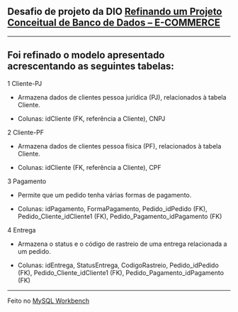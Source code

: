 ## Desafio de projeto da DIO [Refinando um Projeto Conceitual de Banco de Dados – E-COMMERCE](https://web.dio.me/lab/refinando-um-projeto-conceitual-de-banco-de-dados-e-commerce/learning/0491dff0-c197-421f-af79-daa4933dfa38?back=/track/coding-future-suzano-analise-dados)

---

## Foi refinado o modelo apresentado acrescentando as seguintes tabelas:
1 Cliente-PJ
* Armazena dados de clientes pessoa jurídica (PJ), relacionados à tabela Cliente.

* Colunas: idCliente (FK, referência a Cliente), CNPJ

2 Cliente-PF
* Armazena dados de clientes pessoa física (PF), relacionados à tabela Cliente.

* Colunas: idCliente (FK, referência a Cliente), CPF

3 Pagamento
* Permite que um pedido tenha várias formas de pagamento.

* Colunas: idPagamento, FormaPagamento, Pedido_idPedido (FK), Pedido_Cliente_idCliente1 (FK), Pedido_Pagamento_idPagamento (FK)

4 Entrega
*  Armazena o status e o código de rastreio de uma entrega relacionada a um pedido.

* Colunas: idEntrega, StatusEntrega, CodigoRastreio, Pedido_idPedido (FK), Pedido_Cliente_idCliente1 (FK), Pedido_Pagamento_idPagamento (FK)
  
---

Feito no [MySQL Workbench](https://www.mysql.com/products/workbench/)
